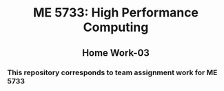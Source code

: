 <h1 align="center">ME 5733: High Performance Computing</h1>
<h2 align="center">Home Work-03</h2>

### This repository corresponds to team assignment work for ME 5733
